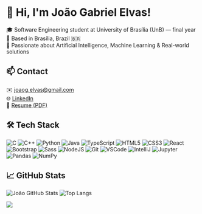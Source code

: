 # 👋 Hi, I'm João Gabriel Elvas!

🎓 Software Engineering student at University of Brasília (UnB) — final year  
📍 Based in Brasília, Brazil 🇧🇷  
🧠 Passionate about Artificial Intelligence, Machine Learning & Real-world solutions  

## 📫 Contact

✉️ joaog.elvas@gmail.com  
🌐 [LinkedIn](https://linkedin.com/in/joaogelvas)  
📄 [Resume (PDF)](https://github.com/JoaoGElvas/JoaoElvas_Resume/blob/59686245454dd38aac1b5d6085e9bccb4d6371e3/JoaoElvas_Resume.pdf)

## 🛠 Tech Stack

![C](https://img.shields.io/badge/c-%2300599C.svg?style=for-the-badge&logo=c&logoColor=white) 
![C++](https://img.shields.io/badge/c++-%2300599C.svg?style=for-the-badge&logo=c%2B%2B&logoColor=white) 
![Python](https://img.shields.io/badge/python-3670A0?style=for-the-badge&logo=python&logoColor=ffdd54)
![Java](https://img.shields.io/badge/Java-ED8B00?style=for-the-badge&logo=java&logoColor=white)
![TypeScript](https://img.shields.io/badge/typescript-%23007ACC.svg?style=for-the-badge&logo=typescript&logoColor=white)
![HTML5](https://img.shields.io/badge/html5-%23E34F26.svg?style=for-the-badge&logo=html5&logoColor=white) 
![CSS3](https://img.shields.io/badge/css3-%231572B6.svg?style=for-the-badge&logo=css3&logoColor=white) 
![React](https://img.shields.io/badge/react-%2320232a.svg?style=for-the-badge&logo=react&logoColor=%2361DAFB)
![Bootstrap](https://img.shields.io/badge/bootstrap-%23563D7C.svg?style=for-the-badge&logo=bootstrap&logoColor=white)
![Sass](https://img.shields.io/badge/sass-%23CC6699.svg?style=for-the-badge&logo=sass&logoColor=white)
![NodeJS](https://img.shields.io/badge/node.js-6DA55F?style=for-the-badge&logo=node.js&logoColor=white)
![Git](https://img.shields.io/badge/git-%23F05033.svg?style=for-the-badge&logo=git&logoColor=white)
![VSCode](https://img.shields.io/badge/vscode-%23007ACC.svg?style=for-the-badge&logo=visual-studio-code&logoColor=white)
![IntelliJ](https://img.shields.io/badge/intellijIDEA-%23000000.svg?style=for-the-badge&logo=intellij-idea&logoColor=white) 
![Jupyter](https://img.shields.io/badge/Jupyter-%23F37626.svg?style=for-the-badge&logo=Jupyter&logoColor=white)
![Pandas](https://img.shields.io/badge/pandas-%23150458.svg?style=for-the-badge&logo=pandas&logoColor=white)
![NumPy](https://img.shields.io/badge/numpy-%23013243.svg?style=for-the-badge&logo=numpy&logoColor=white)

## 📈 GitHub Stats

![João GitHub Stats](https://github-readme-stats.vercel.app/api?username=JoaoGElvas&theme=dark&hide_border=false&include_all_commits=true&count_private=true)
![Top Langs](https://github-readme-stats.vercel.app/api/top-langs/?username=JoaoGElvas&theme=dark&hide_border=false&layout=compact)

[![](https://visitcount.itsvg.in/api?id=JoaoGElvas&icon=0&color=1)](https://visitcount.itsvg.in)


